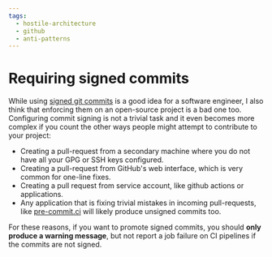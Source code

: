 ```yaml
---
tags:
  - hostile-architecture
  - github
  - anti-patterns
---
```


# Requiring signed commits

While using [signed git commits][1] is a good idea for a software
engineer, I also think that enforcing them on an open-source project is a
bad one too. Configuring commit signing is not a trivial task and it even
becomes more complex if you count the other ways people might attempt to
contribute to your project:

- Creating a pull-request from a secondary machine where you do not have
  all your GPG or SSH keys configured.
- Creating a pull-request from GitHub's web interface, which is very common
  for one-line fixes.
- Creating a pull request from service account, like github actions or
  applications.
- Any application that is fixing trivial mistakes in incoming pull-requests,
  like [pre-commit.ci][1] will likely produce unsigned commits too.

For these reasons, if you want to promote signed commits,
you should **only produce a warning message**, but not report a job failure on
CI pipelines if the commits are not signed.


[1]: https://docs.github.com/en/authentication/managing-commit-signature-verification/signing-commits
